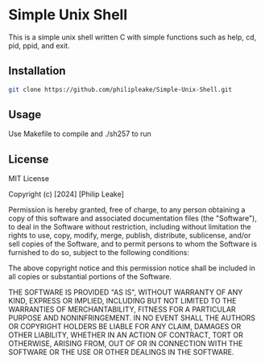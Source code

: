# Simple Unix Shell

This is a simple unix shell written C with simple functions such as help, cd, pid, ppid, and exit.

## Installation

```bash
git clone https://github.com/philipleake/Simple-Unix-Shell.git
```

## Usage
Use Makefile to compile and ./sh257 to run

## License

MIT License

Copyright (c) [2024] [Philip Leake]

Permission is hereby granted, free of charge, to any person obtaining a copy
of this software and associated documentation files (the "Software"), to deal
in the Software without restriction, including without limitation the rights
to use, copy, modify, merge, publish, distribute, sublicense, and/or sell
copies of the Software, and to permit persons to whom the Software is
furnished to do so, subject to the following conditions:

The above copyright notice and this permission notice shall be included in all
copies or substantial portions of the Software.

THE SOFTWARE IS PROVIDED "AS IS", WITHOUT WARRANTY OF ANY KIND, EXPRESS OR
IMPLIED, INCLUDING BUT NOT LIMITED TO THE WARRANTIES OF MERCHANTABILITY,
FITNESS FOR A PARTICULAR PURPOSE AND NONINFRINGEMENT. IN NO EVENT SHALL THE
AUTHORS OR COPYRIGHT HOLDERS BE LIABLE FOR ANY CLAIM, DAMAGES OR OTHER
LIABILITY, WHETHER IN AN ACTION OF CONTRACT, TORT OR OTHERWISE, ARISING FROM,
OUT OF OR IN CONNECTION WITH THE SOFTWARE OR THE USE OR OTHER DEALINGS IN THE
SOFTWARE.
